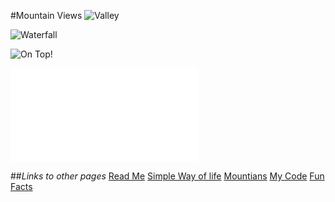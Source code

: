 #Mountain Views
![Valley](https://www.theuiaa.org/wp-content/uploads/2017/12/2018_banner.jpg)

![Waterfall](https://miro.medium.com/max/10368/1*an7X6yxD1YrMQVTaIg3uWw.jpeg)

![On Top!](https://cosmosmagazine.com/wp-content/uploads/2020/02/190218-mount-full-1440x810.jpg)

![WaterFall](IMG_3251.pdf)

##_Links to other pages_
[Read Me](README.md)
[Simple Way of life](simple_life.md)
[Mountians](Mountianviews.md)
[My Code](MyCode.md)
[Fun Facts](Fun_Facts.md)

